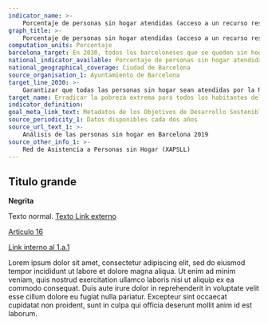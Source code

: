 ```yaml
---
indicator_name: >-
    Porcentaje de personas sin hogar atendidas (acceso a un recurso residencial público, recurso temporal o con apoyo sostenido)
graph_title: >-
    Porcentaje de personas sin hogar atendidas (acceso a un recurso residencial público, recurso temporal o con apoyo sostenido)
computation_units: Porcentaje
barcelona_target: En 2030, todos los barceloneses que se queden sin hogar tendrán una cama donde dormir y comida en la mesa, y el número de personas sin hogar se reducirá considerablemente
national_indicator_available: Porcentaje de personas sin hogar atendidas (acceso a un recurso residencial público, recurso temporal o con apoyo sostenido)
national_geographical_coverage: Ciudad de Barcelona
source_organisation_1: Ayuntamiento de Barcelona
target_line_2030: >-
    Garantizar que todas las personas sin hogar sean atendidas por la Red de Asistencia a Personas sin Hogar (XAPSLL)
target_name: Erradicar la pobreza extrema para todos los habitantes del mundo, medida actualmente por un ingreso por persona inferior a 1,25 dólares al día.
indicator_definition:
goal_meta_link_text: Metadatos de los Objetivos de Desarrollo Sostenible de las Naciones Unidas (pdf 894kB)
source_periodicity_1: Datos disponibles cada dos años
source_url_text_1: >-
    Análisis de las personas sin hogar en Barcelona 2019 
source_other_info_1: >-
    Red de Asistencia a Personas sin Hogar (XAPSLL)
---
```

## Titulo grande
**Negrita**

Texto normal.
[Texto Link externo](https://www.google.com)

[Articulo 16](http://clkrep.lacity.org/onlinedocs/2018/18-0086_ORD_186084_06-09-2019.pdf)

[Link interno al 1.a.1](/bcn2030/1-a-1)

Lorem ipsum dolor sit amet, consectetur adipiscing elit, sed do eiusmod tempor incididunt ut labore et dolore magna aliqua. Ut enim ad minim veniam, quis nostrud exercitation ullamco laboris nisi ut aliquip ex ea commodo consequat. Duis aute irure dolor in reprehenderit in voluptate velit esse cillum dolore eu fugiat nulla pariatur. Excepteur sint occaecat cupidatat non proident, sunt in culpa qui officia deserunt mollit anim id est laborum.
